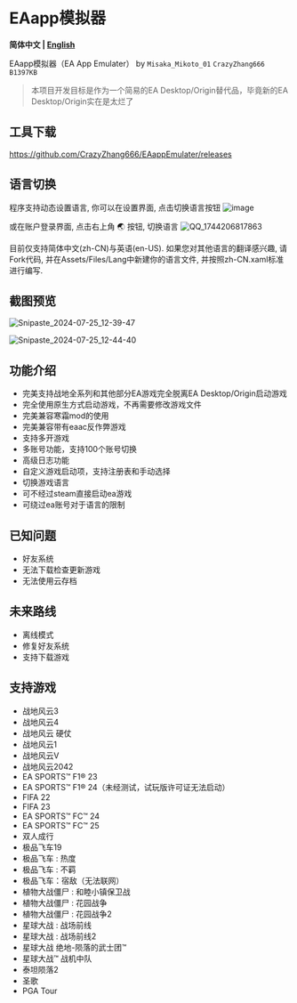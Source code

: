 # EAapp模拟器
**简体中文 | [English](README-en.md)**

EAapp模拟器（EA App Emulater） by `Misaka_Mikoto_01`  `CrazyZhang666` `B1397KB`

> 本项目开发目标是作为一个简易的EA Desktop/Origin替代品，毕竟新的EA Desktop/Origin实在是太烂了

## 工具下载

https://github.com/CrazyZhang666/EAappEmulater/releases

## 语言切换
程序支持动态设置语言, 你可以在设置界面, 点击切换语言按钮
![image](https://github.com/user-attachments/assets/cb34ad42-1ce6-4f91-91ad-66d9c1894a1f)

或在账户登录界面, 点击右上角 🌏 按钮, 切换语言
![QQ_1744206817863](https://github.com/user-attachments/assets/c4b9803e-71ea-43e0-a7cc-89b684c37b89)

目前仅支持简体中文(zh-CN)与英语(en-US). 如果您对其他语言的翻译感兴趣, 请Fork代码, 并在Assets/Files/Lang中新建你的语言文件, 并按照zh-CN.xaml标准进行编写.

## 截图预览

![Snipaste_2024-07-25_12-39-47](https://github.com/user-attachments/assets/08311c22-3f9d-45aa-82ef-3dc146724f9c)

![Snipaste_2024-07-25_12-44-40](https://github.com/user-attachments/assets/cc00df46-b39e-4889-9a3c-4cf44d7980fa)

## 功能介绍

- 完美支持战地全系列和其他部分EA游戏完全脱离EA Desktop/Origin启动游戏
- 完全使用原生方式启动游戏，不再需要修改游戏文件
- 完美兼容寒霜mod的使用
- 完美兼容带有eaac反作弊游戏
- 支持多开游戏
- 多账号功能，支持100个账号切换
- 高级日志功能
- 自定义游戏启动项，支持注册表和手动选择
- 切换游戏语言
- 可不经过steam直接启动ea游戏
- 可绕过ea账号对于语言的限制

## 已知问题

- 好友系统
- 无法下载检查更新游戏
- 无法使用云存档

## 未来路线

- 离线模式
- 修复好友系统
- 支持下载游戏

## 支持游戏

- 战地风云3
- 战地风云4
- 战地风云 硬仗
- 战地风云1
- 战地风云V
- 战地风云2042
- EA SPORTS™ F1® 23
- EA SPORTS™ F1® 24（未经测试，试玩版许可证无法启动）
- FIFA 22
- FIFA 23
- EA SPORTS™ FC™ 24
- EA SPORTS™ FC™ 25
- 双人成行
- 极品飞车19
- 极品飞车 : 热度
- 极品飞车 : 不羁
- 极品飞车：宿敌（无法联网）
- 植物大战僵尸 : 和睦小镇保卫战
- 植物大战僵尸 : 花园战争
- 植物大战僵尸 : 花园战争2
- 星球大战 : 战场前线
- 星球大战 : 战场前线2
- 星球大战 绝地-陨落的武士团™
- 星球大战™ 战机中队
- 泰坦陨落2
- 圣歌
- PGA Tour
